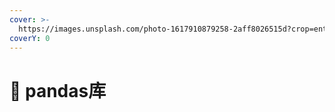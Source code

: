 ```yaml
---
cover: >-
  https://images.unsplash.com/photo-1617910879258-2aff8026515d?crop=entropy&cs=srgb&fm=jpg&ixid=MnwxOTcwMjR8MHwxfHNlYXJjaHwzfHxwYW5kYXN8ZW58MHx8fHwxNjQ4NjMyNjE1&ixlib=rb-1.2.1&q=85
coverY: 0
---
```


# 🐼 pandas库

